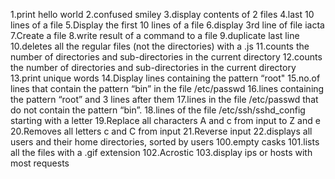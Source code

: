 1.print hello world
2.confused smiley
3.display contents of 2 files
4.last 10 lines of a file
5.Display the first 10 lines of a file
6.display 3rd line of file iacta
7.Create a file
8.write result of a command to a file
9.duplicate last line
10.deletes all the regular files (not the directories) with a .js
11.counts the number of directories and sub-directories in the current directory
12.counts the number of directories and sub-directories in the current directory
13.print unique words
14.Display lines containing the pattern “root"
15.no.of lines that contain the pattern “bin” in the file /etc/passwd
16.lines containing the pattern “root” and 3 lines after them 
17.lines in the file /etc/passwd that do not contain the pattern “bin”.
18.lines of the file /etc/ssh/sshd_config starting with a letter
19.Replace all characters A and c from input to Z and e
20.Removes all letters c and C from input
21.Reverse input
22.displays all users and their home directories, sorted by users
100.empty casks
101.lists all the files with a .gif extension
102.Acrostic
103.display ips or hosts with most requests
